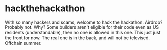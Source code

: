 # hackthehackathon
With so many hackers and scams, welcome to hack the hackathon. Airdrop? Probably not. Why? Some builders aren't eligible for their code even as US residents (understandable), then no one is allowed in this one. This just just the front for now. The real one is in the back, and will not be televised. Offchain summer.
